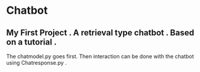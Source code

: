 # Chatbot
My First Project . A retrieval type chatbot . Based on a tutorial .  
-----------------------------------------------------------------

The chatmodel.py goes first. Then interaction can be done with the chatbot using Chatresponse.py .
